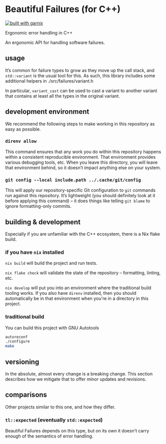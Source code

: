 # Beautiful Failures (for C++)

[![built with garnix](https://img.shields.io/endpoint?url=https%3A%2F%2Fgarnix.io%2Fapi%2Fbadges%2Fsellout%2Fbeautiful-failures-cxx)](https://garnix.io)

Ergonomic error handling in C++

An ergonomic API for handling software failures.

## usage

It’s common for failure types to grow as they move up the call stack, and `std::variant` is the usual tool for this. As such, this library includes some additional helpers in ./src/failures/variant.h

In particular, `variant_cast` can be used to cast a variant to another variant that contains at least all the types in the original variant.

## development environment

We recommend the following steps to make working in this repository as easy as possible.

### `direnv allow`

This command ensures that any work you do within this repository happens within a consistent reproducible environment. That environment provides various debugging tools, etc. When you leave this directory, you will leave that environment behind, so it doesn’t impact anything else on your system.

### `git config --local include.path ../.cache/git/config`

This will apply our repository-specific Git configuration to `git` commands run against this repository. It’s lightweight (you should definitely look at it before applying this command) – it does things like telling `git blame` to ignore formatting-only commits.

## building & development

Especially if you are unfamiliar with the C++ ecosystem, there is a Nix flake build.

### if you have `nix` installed

`nix build` will build the project and run tests.

`nix flake check` will validate the state of the repository – formatting, linting, etc.

`nix develop` will put you into an environment where the traditional build tooling works. If you also have `direnv` installed, then you should automatically be in that environment when you're in a directory in this project.

### traditional build

You can build this project with GNU Autotools

```bash
autoreconf
./configure
make
```

## versioning

In the absolute, almost every change is a breaking change. This section describes how we mitigate that to offer minor updates and revisions.

## comparisons

Other projects similar to this one, and how they differ.

### `tl::expected` (eventually `std::expected`)

Beautiful Failures depends on this type, but on its own it doesn’t carry enough of the semantics of error handling.

